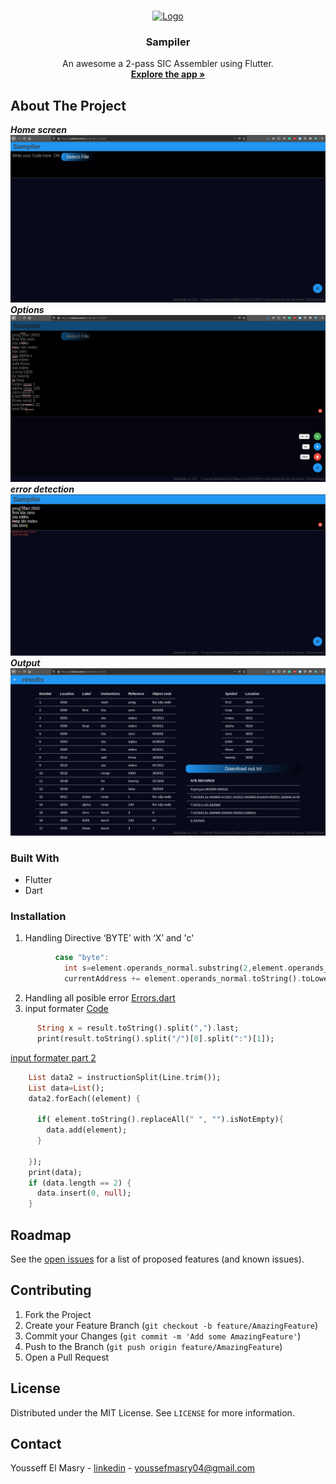 


<!-- PROJECT LOGO -->
<br />
<p align="center">
  <a href="https://sudoai.codes/Sampiler%20sic%20xe/#/">
    <img src="https://miro.medium.com/max/3840/1*68k6w8FfHgrT_H8OTVM1rw.png" alt="Logo">
  </a>

  <h3 align="center">Sampiler</h3>

  <p align="center">
    An awesome a 2-pass SIC Assembler using Flutter.
    <br />
    <a href="https://sudoai.codes/Sampiler%20sic%20xe/#/"><strong>Explore the app »</strong></a>


  </p>







<!-- ABOUT THE PROJECT -->
## About The Project
***Home screen***
![Product Name Screen Shot](https://raw.githubusercontent.com/yousefmasry4/Sampiler/main/sampiler1.png)
***Options***
![Product Name Screen Shot](https://raw.githubusercontent.com/yousefmasry4/Sampiler/main/samp2.png)
***error detection***
![Product Name Screen Shot](https://raw.githubusercontent.com/yousefmasry4/Sampiler/main/samp4.png)
***Output***
![Product Name Screen Shot](https://raw.githubusercontent.com/yousefmasry4/Sampiler/main/samp3.png)
### Built With
* Flutter
* Dart


### Installation


1. Handling Directive ‘BYTE’ with ‘X’ and 'c'
```DART
          case "byte":
            int s=element.operands_normal.substring(2,element.operands_normal.length-1).length;
            currentAddress += element.operands_normal.toString().toLowerCase().indexOf('x') == 0?int.parse((s/2).ceil().toString()):s;break;
```
2. Handling all posible error 
[Errors.dart](https://github.com/yousefmasry4/Sampiler/blob/main/lib/Code/Errors.dart)
4. input formater 
[Code](https://github.com/yousefmasry4/Sampiler/blob/9aca81e4ba4fa7f1b6ff98ccb75fed7d04b321d1/lib/main.dart#L81)
```DART
      String x = result.toString().split(",").last;
      print(result.toString().split("/")[0].split(":")[1]);
```

[input formater part 2](https://github.com/yousefmasry4/Sampiler/blob/9aca81e4ba4fa7f1b6ff98ccb75fed7d04b321d1/lib/Code/C_lINE.dart#L36)
```DART
    List data2 = instructionSplit(Line.trim());
    List data=List();
    data2.forEach((element) {

      if( element.toString().replaceAll(" ", "").isNotEmpty){
        data.add(element);
      }

    });
    print(data);
    if (data.length == 2) {
      data.insert(0, null);
    }
```





<!-- ROADMAP -->
## Roadmap

See the [open issues](https://github.com/yousefmasry4/Sampiler/issues) for a list of proposed features (and known issues).



<!-- CONTRIBUTING -->
## Contributing

1. Fork the Project
2. Create your Feature Branch (`git checkout -b feature/AmazingFeature`)
3. Commit your Changes (`git commit -m 'Add some AmazingFeature'`)
4. Push to the Branch (`git push origin feature/AmazingFeature`)
5. Open a Pull Request



<!-- LICENSE -->
## License

Distributed under the MIT License. See `LICENSE` for more information.



<!-- CONTACT -->
## Contact

Yousseff El Masry - [linkedin](https://www.linkedin.com/in/yousseff-el-masry-9346a6156/) - youssefmasry04@gmail.com






